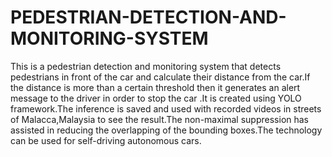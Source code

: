 # PEDESTRIAN-DETECTION-AND-MONITORING-SYSTEM
This is a pedestrian detection and monitoring system that detects pedestrians in front of the car and calculate their distance from the car.If the distance is more than a certain threshold then it generates an alert message to the driver in order to stop the car .It is created using YOLO framework.The inference is saved and used with recorded videos in streets of Malacca,Malaysia to see the result.The non-maximal suppression has assisted in reducing the overlapping of the bounding boxes.The technology can be used for self-driving autonomous cars. 
